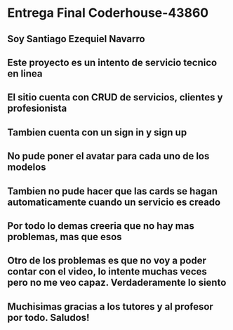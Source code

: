 # Entrega Final Coderhouse-43860

## Soy Santiago Ezequiel Navarro

## Este proyecto es un intento de servicio tecnico en linea

## El sitio cuenta con CRUD de servicios, clientes y profesionista
## Tambien cuenta con un sign in y sign up

## No pude poner el avatar para cada uno de los modelos
## Tambien no pude hacer que las cards se hagan automaticamente cuando un servicio es creado
## Por todo lo demas creeria que no hay mas problemas, mas que esos
## Otro de los problemas es que no voy a poder contar con el video, lo intente muchas veces pero no me veo capaz. Verdaderamente lo siento

## Muchisimas gracias a los tutores y al profesor por todo. Saludos!

